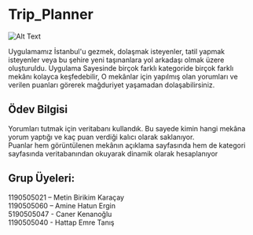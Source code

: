 # Trip_Planner

![Alt Text](https://github.com/MetinBirikimKaracay/Trip_Planner/blob/main/TripPlanner.gif)

Uygulamamız İstanbul'u gezmek, dolaşmak isteyenler, tatil yapmak isteyenler veya bu şehire yeni taşınanlara yol arkadaşı olmak üzere oluşturuldu. Uygulama Sayesinde birçok farklı kategoride birçok farklı mekânı kolayca keşfedebilir, O mekânlar için yapılmış olan yorumları ve verilen puanları görerek mağduriyet yaşamadan dolaşabilirsiniz.

## Ödev Bilgisi
Yorumları tutmak için veritabanı kullandık. Bu sayede kimin hangi mekâna yorum yaptığı ve kaç puan verdiği kalıcı olarak saklanıyor. <br>
Puanlar hem görüntülenen mekânın açıklama sayfasında hem de kategori sayfasında veritabanından okuyarak dinamik olarak hesaplanıyor

## Grup Üyeleri:
1190505021 – Metin Birikim Karaçay <br>
1190505060 – Amine Hatun Ergin <br>
5190505047 - Caner Kenanoğlu <br>
1190505040 - Hattap Emre Tanış <br>
